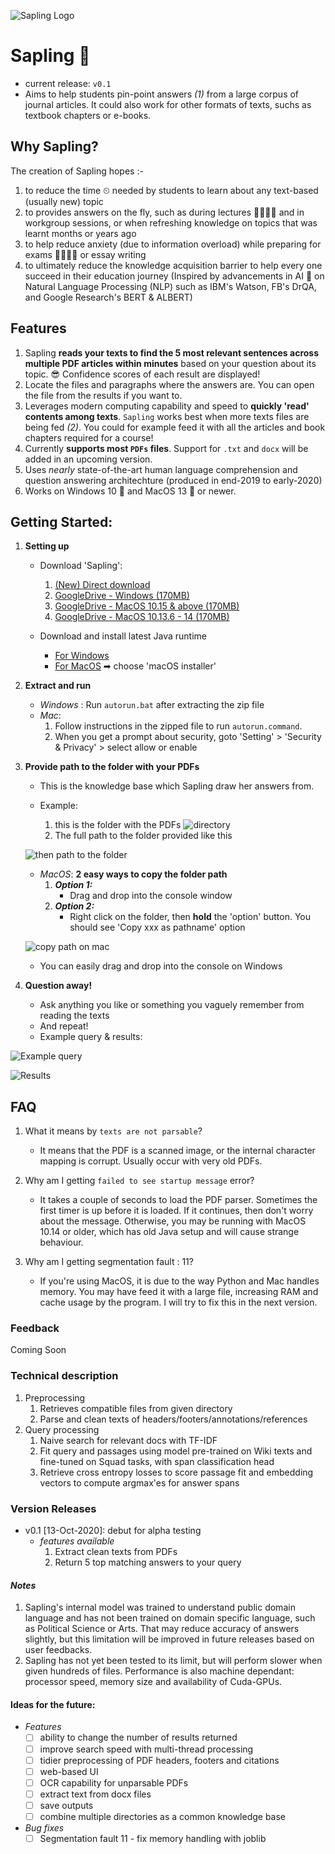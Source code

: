 ![Sapling Logo](https://github.com/einstin88/sapling-release/blob/master/img/original.jpeg)

# Sapling 🌱
- current release: `v0.1` 
- Aims to help students pin-point answers *(1)* from a large corpus of journal articles. It could also work for other formats of texts, suchs as textbook chapters or e-books.

## Why Sapling?
The creation of Sapling hopes :-
1. to reduce the time ⏲ needed by students to learn about any text-based (usually new) topic 
2. to provides answers on the fly, such as during lectures 🙋‍♀️🙋‍♂️ and in workgroup sessions, or when refreshing knowledge on topics that was learnt months or years ago
3. to help reduce anxiety (due to information overload) while preparing for exams 👨‍💻👩‍💻 or essay writing
4. to ultimately reduce the knowledge acquisition barrier to help every one succeed in their education journey
(Inspired by advancements in AI 🤖 on Natural Language Processing (NLP) such as IBM's Watson, FB's DrQA, and Google Research's BERT & ALBERT)


## Features
1. Sapling **reads your texts to find the 5 most relevant sentences across multiple PDF articles within minutes** based on your question about its topic. 😎 Confidence scores of each result are displayed! 
2. Locate the files and paragraphs where the answers are. You can open the file from the results if you want to.
3. Leverages modern computing capability and speed to **quickly 'read' contents among texts**. `Sapling` works best when more texts files are being fed *(2)*. You could for example feed it with all the articles and book chapters required for a course!
4. Currently **supports most `PDFs` files**. Support for `.txt` and `docx` will be added in an upcoming version.
5. Uses *nearly* state-of-the-art human language comprehension and question answering architechture (produced in end-2019 to early-2020)
6. Works on Windows 10 🍑 and MacOS 13 🍎 or newer.


## Getting Started:
1. **Setting up**	
	- Download 'Sapling':
		1. [(New) Direct download](http://80.115.230.100:8000/)
		2. [GoogleDrive - Windows (170MB)](https://drive.google.com/file/d/1jNh1BU15eKFKZtZvSNWfRTLj5t7Qx7lz/view?usp=sharing) 
		3. [GoogleDrive - MacOS 10.15 & above (170MB)](https://drive.google.com/file/d/1lsVJfT7_krV5sIjFkDtgET4xs8OUrO56/view?usp=sharing)
		4. [GoogleDrive - MacOS 10.13.6 - 14 (170MB)](https://drive.google.com/file/d/1IpIstAMWfKvCxoyEn4PAlGdZ4ST1Quq_/view?usp=sharing)

	- Download and install latest Java runtime
		- [For Windows](https://java.com/en/download/) 
		- [For MacOS](https://www.oracle.com/java/technologies/javase-jdk15-downloads.html) ➡ choose 'macOS installer'

2. **Extract and run**
	- *Windows* : Run `autorun.bat` after extracting the zip file
	- *Mac*: 
		1. Follow instructions in the zipped file to run `autorun.command`.
		2. When you get a prompt about security, goto 'Setting' > 'Security & Privacy' > select allow or enable

3. **Provide path to the folder with your PDFs**
	- This is the knowledge base which Sapling draw her answers from.

	- Example: 
		1. this is the folder with the PDFs
		 ![directory](https://github.com/einstin88/sapling-release/blob/master/img/mac_folder_1.png)
		2. The full path to the folder provided like this

	![then path to the folder](https://github.com/einstin88/sapling-release/blob/master/img/provide_path.png)

	- *MacOS*: **2 easy ways to copy the folder path**
		1. ***Option 1:***
			- Drag and drop into the console window
		2. ***Option 2:***
			- Right click on the folder, then **hold** the 'option' button. You should see 'Copy xxx as pathname' option
	
	![copy path on mac](https://github.com/einstin88/sapling-release/blob/master/img/mac_folder_3.JPG)

	- You can easily drag and drop into the console on Windows

4. **Question away!**
	- Ask anything you like or something you vaguely remember from reading the texts
	- And repeat!
	- Example query & results:

![Example query](https://github.com/einstin88/sapling-release/blob/master/img/query.png)
	
![Results](https://github.com/einstin88/sapling-release/blob/master/img/result_disp.png)


## FAQ
1. What it means by `texts are not parsable`?
	- It means that the PDF is a scanned image, or the internal character mapping is corrupt. Usually occur with very old PDFs.

2. Why am I getting `failed to see startup message` error?
	- It takes a couple of seconds to load the PDF parser. Sometimes the first timer is up before it is loaded. If it continues, then don't worry about the message. Otherwise, you may be running with MacOS 10.14 or older, which has old Java setup and will cause strange behaviour.

3. Why am I getting segmentation fault : 11?
	- If you're using MacOS, it is due to the way Python and Mac handles memory. You may have feed it with a large file, increasing RAM and cache usage by the program. I will try to fix this in the next version.

### Feedback
Coming Soon


### Technical description
1. Preprocessing
	1. Retrieves compatible files from given directory
	2. Parse and clean texts of headers/footers/annotations/references
2. Query processing
	1. Naive search for relevant docs with TF-IDF
	2. Fit query and passages using model pre-trained on Wiki texts and fine-tuned on Squad tasks, with span classification head
	3. Retrieve cross entropy losses to score passage fit and embedding vectors to compute argmax'es for answer spans


### Version Releases
- v0.1 [13-Oct-2020]: debut for alpha testing
	- *features available*
		1. Extract clean texts from PDFs
		2. Return 5 top matching answers to your query

#### *Notes*
1. Sapling's internal model was trained to understand public domain language and has not been trained on domain specific language, such as Political Science or Arts. That may reduce accuracy of answers slightly, but this limitation will be improved in future releases based on user feedbacks.
2. Sapling has not yet been tested to its limit, but will perform slower when given hundreds of files. Performance is also machine dependant: processor speed, memory size and availability of Cuda-GPUs.

#### Ideas for the future:
- *Features*
	- [ ] ability to change the number of results returned
	- [ ] improve search speed with multi-thread processing
	- [ ] tidier preprocessing of PDF headers, footers and citations
	- [ ] web-based UI
	- [ ] OCR capability for unparsable PDFs
	- [ ] extract text from docx files
	- [ ] save outputs
	- [ ] combine multiple directories as a common knowledge base

- *Bug fixes*
	- [ ] Segmentation fault 11 - fix memory handling with joblib